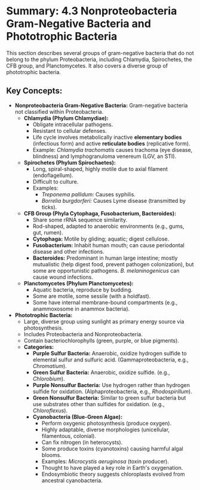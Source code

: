 # Summary: 4.3 Nonproteobacteria Gram-Negative Bacteria and Phototrophic Bacteria

This section describes several groups of gram-negative bacteria that do not belong to the phylum Proteobacteria, including Chlamydia, Spirochetes, the CFB group, and Planctomycetes. It also covers a diverse group of phototrophic bacteria.

## Key Concepts:

*   **Nonproteobacteria Gram-Negative Bacteria:** Gram-negative bacteria not classified within Proteobacteria.
    *   **Chlamydia (Phylum Chlamydiae):**
        *   Obligate intracellular pathogens.
        *   Resistant to cellular defenses.
        *   Life cycle involves metabolically inactive **elementary bodies** (infectious form) and active **reticulate bodies** (replicative form).
        *   Example: *Chlamydia trachomatis* causes trachoma (eye disease, blindness) and lymphogranuloma venereum (LGV, an STI).
    *   **Spirochetes (Phylum Spirochaetes):**
        *   Long, spiral-shaped, highly motile due to axial filament (endoflagellum).
        *   Difficult to culture.
        *   Examples:
            *   *Treponema pallidum:* Causes syphilis.
            *   *Borrelia burgdorferi:* Causes Lyme disease (transmitted by ticks).
    *   **CFB Group (Phyla Cytophaga, Fusobacterium, Bacteroides):**
        *   Share some rRNA sequence similarity.
        *   Rod-shaped, adapted to anaerobic environments (e.g., gums, gut, rumen).
        *   **Cytophaga:** Motile by gliding; aquatic; digest cellulose.
        *   **Fusobacterium:** Inhabit human mouth; can cause periodontal disease and other infections.
        *   **Bacteroides:** Predominant in human large intestine; mostly mutualistic (help digest food, prevent pathogen colonization), but some are opportunistic pathogens. *B. melaninogenicus* can cause wound infections.
    *   **Planctomycetes (Phylum Planctomycetes):**
        *   Aquatic bacteria, reproduce by budding.
        *   Some are motile, some sessile (with a holdfast).
        *   Some have internal membrane-bound compartments (e.g., anammoxosome in anammox bacteria).
*   **Phototrophic Bacteria:**
    *   Large, diverse group using sunlight as primary energy source via photosynthesis.
    *   Includes Proteobacteria and Nonproteobacteria.
    *   Contain bacteriochlorophylls (green, purple, or blue pigments).
    *   **Categories:**
        *   **Purple Sulfur Bacteria:** Anaerobic, oxidize hydrogen sulfide to elemental sulfur and sulfuric acid. (Gammaproteobacteria, e.g., *Chromatium*).
        *   **Green Sulfur Bacteria:** Anaerobic, oxidize sulfide. (e.g., *Chlorobium*).
        *   **Purple Nonsulfur Bacteria:** Use hydrogen rather than hydrogen sulfide for oxidation. (Alphaproteobacteria, e.g., *Rhodospirillum*).
        *   **Green Nonsulfur Bacteria:** Similar to green sulfur bacteria but use substrates other than sulfides for oxidation. (e.g., *Chloroflexus*).
        *   **Cyanobacteria (Blue-Green Algae):**
            *   Perform oxygenic photosynthesis (produce oxygen).
            *   Highly adaptable, diverse morphologies (unicellular, filamentous, colonial).
            *   Can fix nitrogen (in heterocysts).
            *   Some produce toxins (cyanotoxins) causing harmful algal blooms.
            *   Examples: *Microcystis aeruginosa* (toxin producer).
            *   Thought to have played a key role in Earth's oxygenation.
            *   Endosymbiotic theory suggests chloroplasts evolved from ancestral cyanobacteria.
